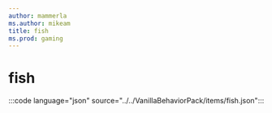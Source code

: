 ```yaml
---
author: mammerla
ms.author: mikeam
title: fish
ms.prod: gaming
---
```


# fish

:::code language="json" source="../../VanillaBehaviorPack/items/fish.json":::